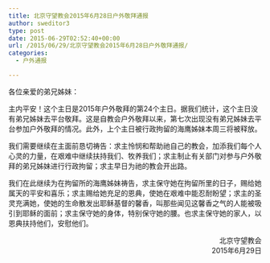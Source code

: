 ```yaml
---
title: 北京守望教会2015年6月28日户外敬拜通报
author: sweditor3
type: post
date: 2015-06-29T02:52:40+00:00
url: /2015/06/29/北京守望教会2015年6月28日户外敬拜通报/
categories:
  - 户外通报

---
```

<p style="text-align: left;">
  各位亲爱的弟兄姊妹：
</p>

<p style="text-align: left;">
  主内平安！这个主日是2015年户外敬拜的第24个主日。据我们统计，这个主日没有弟兄姊妹去平台敬拜。这是自教会户外敬拜以来，第七次出现没有弟兄姊妹去平台参加户外敬拜的情况。此外，上个主日被行政拘留的海鹰姊妹本周三将被释放。
</p>

<p style="text-align: left;">
  我们需要继续在主面前恳切祷告：求主怜悯和帮助祂自己的教会，加添我们每个人心灵的力量，在艰难中继续扶持我们、牧养我们；求主制止有关部门对参与户外敬拜的弟兄姊妹进行行政拘留；求主早日为祂的教会开出路。
</p>

<p style="text-align: left;">
  我们在此继续为在拘留所的海鹰姊妹祷告，求主保守她在拘留所里的日子，赐给她属天的平安和喜乐；求主赐给她充足的恩典，使她在艰难中能忍耐盼望；求主的圣灵充满她，使她的生命散发出耶稣基督的馨香，叫那些闻见这馨香之气的人能被吸引到耶稣的面前；求主保守她的身体，特别保守她的腰。也求主保守她的家人，以恩典扶持他们，安慰他们。
</p>

<p style="text-align: right;">
  北京守望教会<br /> 2015年6月29日
</p>